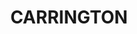 ---
lastmod: '2025-04-06T06:05:21+00:00'
latitude: -17.33327
layout: suburb
longitude: 145.476659
postcode: '4883'
state: QLD
title: CARRINGTON
url: /qld/carrington/
---